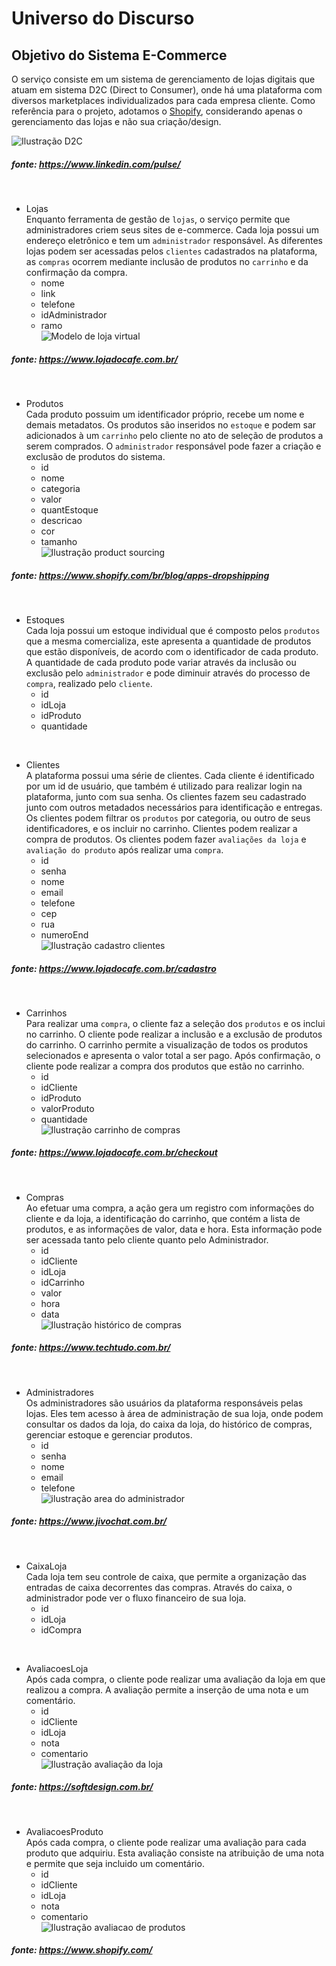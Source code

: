 <h1> 
    Universo do Discurso
</h1>

<h2>
    Objetivo do Sistema E-Commerce
</h2>

O serviço consiste em um sistema de gerenciamento de lojas digitais que atuam em sistema D2C (Direct to Consumer), onde há uma plataforma com diversos marketplaces individualizados para cada empresa cliente. Como referência para o projeto, adotamos o [Shopify](https://shopify.com/), considerando apenas o gerenciamento das lojas e não sua criação/design.


![Ilustração D2C](/UdD_images/D2C_image.jfif "Ilustração D2C")
##### fonte: https://www.linkedin.com/pulse/

<br>

- Lojas  
Enquanto ferramenta de gestão de `lojas`, o serviço permite que administradores criem seus sites de e-commerce. Cada loja possui um endereço eletrônico e tem um `administrador` responsável. As diferentes lojas podem ser acessadas pelos `clientes` cadastrados na plataforma, as `compras` ocorrem mediante inclusão de produtos no `carrinho` e da confirmação da compra.
    - nome
    - link
    - telefone
    - idAdministrador
    - ramo  
![Modelo de loja virtual](/UdD_images/loja_virtual.png "loja_virtual")
##### fonte: https://www.lojadocafe.com.br/


<br>

- Produtos  
Cada produto possuim um identificador próprio, recebe um nome e demais metadatos. Os produtos são inseridos no `estoque` e podem sar adicionados à um `carrinho` pelo cliente no ato de seleção de produtos a serem comprados. O `administrador` responsável pode fazer a criação e exclusão de produtos do sistema.
    - id
    - nome
    - categoria
    - valor
    - quantEstoque
    - descricao
    - cor
    - tamanho  
![Ilustração product sourcing](/UdD_images/manage_products.jpg "product_sourcing")
##### fonte: https://www.shopify.com/br/blog/apps-dropshipping 

<br>

- Estoques  
Cada loja possui um estoque individual que é composto pelos `produtos` que a mesma comercializa, este apresenta a quantidade de produtos que estão disponíveis, de acordo com o identificador de cada produto. A quantidade de cada produto pode variar através da inclusão ou exclusão pelo `administrador` e pode diminuir através do processo de `compra`, realizado pelo `cliente`.
    - id
    - idLoja
    - idProduto
    - quantidade
<br>

- Clientes  
A plataforma possui uma série de clientes. Cada cliente é identificado por um id de usuário, que também é utilizado para realizar login na plataforma, junto com sua senha. Os clientes fazem seu cadastrado junto com outros metadados necessários para identificação e entregas. Os clientes podem filtrar os `produtos` por categoria, ou outro de seus identificadores, e os incluir no carrinho. Clientes podem realizar a compra de produtos. Os clientes podem fazer `avaliações da loja` e `avaliação do produto` após realizar uma `compra`.
    -  id
    - senha
    - nome
    - email
    - telefone
    - cep
    - rua
    - numeroEnd  
![Ilustração cadastro clientes](/UdD_images/cadastro_cliente.png "cadastro_cliente")
##### fonte: https://www.lojadocafe.com.br/cadastro

<br>

- Carrinhos  
Para realizar uma `compra`, o cliente faz a seleção dos `produtos` e os inclui no carrinho. O cliente pode realizar a inclusão e a exclusão de produtos do carrinho. O carrinho permite a visualização de todos os produtos selecionados e apresenta o valor total a ser pago. Após confirmação, o cliente pode realizar a compra dos produtos que estão no carrinho.
    - id
    - idCliente
    - idProduto
    - valorProduto
    - quantidade  
![Ilustração carrinho de compras](/UdD_images/carrinho.png "carrinho_clientes")
##### fonte: https://www.lojadocafe.com.br/checkout

<br>

- Compras  
Ao efetuar uma compra, a ação gera um registro com informações do cliente e da loja, a identificação do carrinho, que contém a lista de produtos, e as informações de valor, data e hora. Esta informação pode ser acessada tanto pelo cliente quanto pelo Administrador.
    - id
    - idCliente
    - idLoja
    - idCarrinho
    - valor
    - hora
    - data  
![Ilustração histórico de compras](/UdD_images/compras.png "compras")
##### fonte: https://www.techtudo.com.br/
<br>

- Administradores  
Os administradores são usuários da plataforma responsáveis pelas lojas. Eles tem acesso à área de administração de sua loja, onde podem consultar os dados da loja, do caixa da loja, do histórico de compras, gerenciar estoque e gerenciar produtos.
    - id
    - senha
    - nome
    - email
    - telefone  
![ilustração area do administrador](/UdD_images/administrador.png "area_do_administrador")
##### fonte: https://www.jivochat.com.br/

<br>

- CaixaLoja  
Cada loja tem seu controle de caixa, que permite a organização das entradas de caixa decorrentes das compras. Através do caixa, o administrador pode ver o fluxo financeiro de sua loja.
    - id
    - idLoja
    - idCompra

<br>

- AvaliacoesLoja  
Após cada compra, o cliente pode realizar uma avaliação da loja em que realizou a compra. A avaliação permite a inserção de uma nota e um comentário.
    - id
    - idCliente
    - idLoja
    - nota
    - comentario  
![Ilustração avaliação da loja](/UdD_images/avaliacao_loja.png "avaliacao_loja")
##### fonte: https://softdesign.com.br/

<br>

- AvaliacoesProduto  
Após cada compra, o cliente pode realizar uma avaliação para cada produto que adquiriu. Esta avaliação consiste na atribuição de uma nota e permite que seja incluido um comentário. 
    - id
    - idCliente
    - idLoja
    - nota
    - comentario   
![Ilustração avaliacao de produtos](/UdD_images/avaliacao_produto.png "avaliacao_produto")
##### fonte: https://www.shopify.com/
